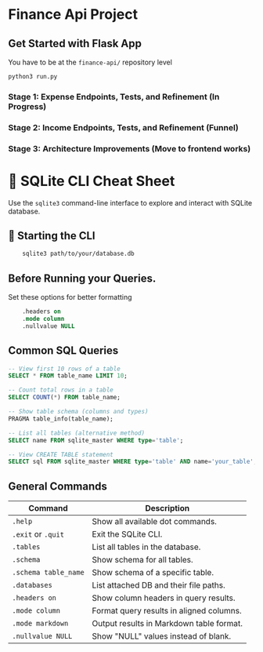 # Finance Api Project

## Get Started with Flask App
You have to be at the `finance-api/` repository level
```bash
python3 run.py
```

### Stage 1: Expense Endpoints, Tests, and Refinement (In Progress)
### Stage 2: Income Endpoints, Tests, and Refinement (Funnel)
### Stage 3: Architecture Improvements (Move to frontend works)


# 📘 SQLite CLI Cheat Sheet

Use the `sqlite3` command-line interface to explore and interact with SQLite database.

## 🏁 Starting the CLI
```bash
    sqlite3 path/to/your/database.db
```

## Before Running your Queries.
Set these options for better formatting
```sql
    .headers on
    .mode column
    .nullvalue NULL
```

## Common SQL Queries
```sql
-- View first 10 rows of a table
SELECT * FROM table_name LIMIT 10;

-- Count total rows in a table
SELECT COUNT(*) FROM table_name;

-- Show table schema (columns and types)
PRAGMA table_info(table_name);

-- List all tables (alternative method)
SELECT name FROM sqlite_master WHERE type='table';

-- View CREATE TABLE statement
SELECT sql FROM sqlite_master WHERE type='table' AND name='your_table';
```

## General Commands
| Command               | Description                                 |
|-----------------------|---------------------------------------------|
| `.help`               | Show all available dot commands.            |
| `.exit` or `.quit`    | Exit the SQLite CLI.                        |
| `.tables`             | List all tables in the database.            |
| `.schema`             | Show schema for all tables.                 |
| `.schema table_name`  | Show schema of a specific table.            |
| `.databases`          | List attached DB and their file paths.      |
| `.headers on`         | Show column headers in query results.       |
| `.mode column`        | Format query results in aligned columns.    |
| `.mode markdown`      | Output results in Markdown table format.    |
| `.nullvalue NULL`     | Show "NULL" values instead of blank.        |
